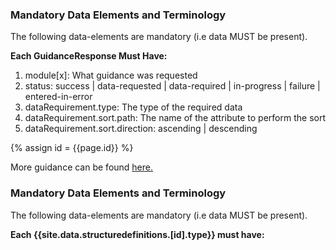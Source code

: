 <!--Begin Generated Intro Tag (DO NOT REMOVE)-->
### Mandatory Data Elements and Terminology
The following data-elements are mandatory (i.e data MUST be present).

**Each GuidanceResponse Must Have:**
1. module[x]: What guidance was requested
2. status: success \| data-requested \| data-required \| in-progress \| failure \| entered-in-error
3. dataRequirement.type: The type of the required data
4. dataRequirement.sort.path: The name of the attribute to perform the sort
5. dataRequirement.sort.direction: ascending \| descending

<!--End Generated Intro (DO NOT REMOVE)-->


{% assign id = {{page.id}} %}

More guidance can be found [here.](gaps-in-care-reporting.html#detailed-care-gap-guidance-response)

### Mandatory Data Elements and Terminology

The following data-elements are mandatory (i.e data MUST be present).

**Each {{site.data.structuredefinitions.[id].type}} must have:**

